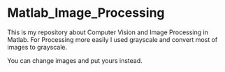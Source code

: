 # Matlab_Image_Processing
This is my repository about Computer Vision and Image Processing in Matlab.
For Processing more easily I used grayscale and convert most of images to grayscale.

You can change images and put yours instead.


